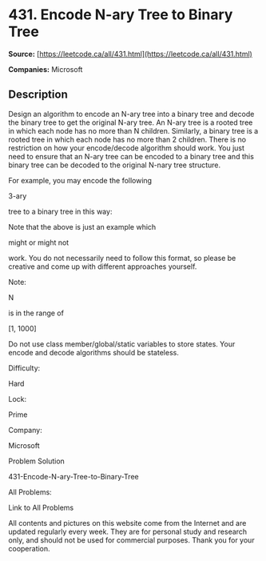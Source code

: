 # 431. Encode N-ary Tree to Binary Tree

**Source:** [https://leetcode.ca/all/431.html](https://leetcode.ca/all/431.html)

**Companies:** Microsoft

## Description

Design an algorithm to encode an N-ary tree into a binary tree and decode the binary tree to
        get the original N-ary tree. An N-ary tree is a rooted tree in which each node has no more
        than N children. Similarly, a binary tree is a rooted tree in which each node has no more
        than 2 children. There is no restriction on how your encode/decode algorithm should work.
        You just need to ensure that an N-ary tree can be encoded to a binary tree and this binary
        tree can be decoded to the original N-nary tree structure.

For example, you may encode the following

3-ary

tree to a binary tree in this
        way:

Note that the above is just an example which

might or might not

work. You do not
        necessarily need to follow this format, so please be creative and come up with different
        approaches yourself.

Note:

N

is in the range of

[1, 1000]

Do not use class member/global/static variables to store states. Your encode and decode
            algorithms should be stateless.

Difficulty:

Hard

Lock:

Prime

Company:

Microsoft

Problem Solution

431-Encode-N-ary-Tree-to-Binary-Tree

All Problems:

Link to All Problems

All contents and pictures on this website come from the Internet and are updated regularly every week. They are for personal study and research only, and should not be used for commercial purposes. Thank you for your cooperation.


